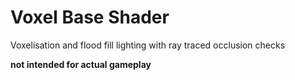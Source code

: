 # Voxel Base Shader

Voxelisation and flood fill lighting with ray traced occlusion checks

**not intended for actual gameplay**
